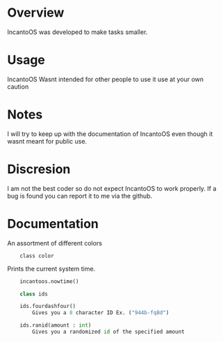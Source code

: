 # Overview
IncantoOS was developed to make tasks smaller.

# Usage
IncantoOS Wasnt intended for other people to use it use at your own caution

# Notes
I will try to keep up with the documentation of IncantoOS even though it wasnt meant for public use.

# Discresion
I am not the best coder so do not expect IncantoOS to work properly. If a bug is found you can report it to me via the github.

# Documentation

An assortment of different colors
```
    class color
```

Prints the current system time.
```py
    incantoos.nowtime()
```


```py
    class ids

    ids.fourdashfour()
        Gives you a 8 character ID Ex. ("944b-fq8d")

    ids.ranid(amount : int)
        Gives you a randomized id of the specified amount
        
```

